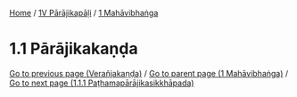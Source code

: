 
[Home](/) / [1V Pārājikapāḷi](../../1V.md) / [1 Mahāvibhaṅga](../1.md)

# 1.1 Pārājikakaṇḍa


[Go to previous page (Verañjakaṇḍa)](Veranjakanda.md) / [Go to parent page (1 Mahāvibhaṅga)](../1.md) / [Go to next page (1.1.1 Paṭhamapārājikasikkhāpada)](1.1/1.1.1.md)


